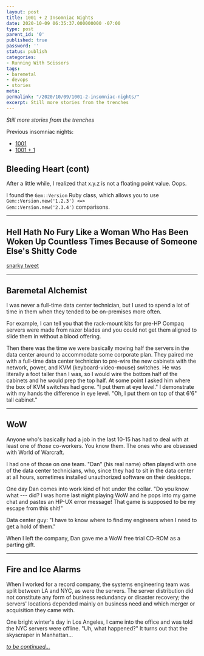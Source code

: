```yaml
---
layout: post
title: 1001 + 2 Insomniac Nights
date: 2020-10-09 06:35:37.000000000 -07:00
type: post
parent_id: '0'
published: true
password: ''
status: publish
categories:
- Running With Scissors
tags:
- baremetal
- devops
- stories
meta:
permalink: "/2020/10/09/1001-2-insomniac-nights/"
excerpt: Still more stories from the trenches
---
```


_Still more stories from the trenches_

Previous insomniac nights:

* [1001](//2020/08/17/1001-insomniac-nights)
* [1001 + 1](//2020/08/29/1001-1-insomniac-nights)

## Bleeding Heart (cont)

After a little while, I realized that x.y.z is not a floating point value. Oops.

I found the <code>Gem::Version</code> Ruby class, which allows you to use <code>Gem::Version.new('1.2.3') &lt;=&gt; Gem::Version.new('2.3.4')</code> comparisons.

* * *

## Hell Hath No Fury Like a Woman Who Has Been Woken Up Countless Times Because of Someone Else's Shitty Code

[snarky tweet](https://twitter.com/fuzzyKB/status/1312463511285506048)

* * *

## Baremetal Alchemist

I was never a full-time data center technician, but I used to spend a lot of time in them when they tended to be on-premises more often.

For example, I can tell you that the rack-mount kits for pre-HP Compaq servers were made from razor blades and you could not get them aligned to slide them in without a blood offering.

Then there was the time we were basically moving half the servers in the data center around to accommodate some corporate plan. They paired me with a full-time data center technician to pre-wire the new cabinets with the network, power, and KVM (keyboard-video-mouse) switches. He was literally a foot taller than I was, so I would wire the bottom half of the cabinets and he would prep the top half. At some point I asked him where the box of KVM switches had gone. "I put them at eye level." I demonstrate with my hands the difference in eye level. "Oh, I put them on top of that 6'6" tall cabinet."

* * *

## WoW

Anyone who's basically had a job in the last 10-15 has had to deal with at least one of _those_ co-workers. You know them. The ones who are obsessed with World of Warcraft.

I had one of those on one team. "Dan" (his real name) often played with one of the data center technicians, who, since they had to sit in the data center at all hours, sometimes installed unauthorized software on their desktops.

One day Dan comes into work kind of hot under the collar. "Do you know what ---
did? I was home last night playing WoW and he pops into my game chat and pastes an HP-UX error message! That game is supposed to be my escape from this shit!"


Data center guy: "I have to know where to find my engineers when I need to get a hold of them."


When I left the company, Dan gave me a WoW free trial CD-ROM as a parting gift.


* * *

## Fire and Ice Alarms


When I worked for a record company, the systems engineering team was split between LA and NYC, as were the servers. The server distribution did not constitute any form of business redundancy or disaster recovery; the servers' locations depended mainly on business need and which merger or acquisition they came with.


One bright winter's day in Los Angeles, I came into the office and was told the NYC servers were offline. "Uh, what happened?" It turns out that the skyscraper in Manhattan...


_[to be continued...](/2020/11/15/1001-3-insomniac-nights/)_


